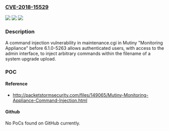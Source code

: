 ### [CVE-2018-15529](https://cve.mitre.org/cgi-bin/cvename.cgi?name=CVE-2018-15529)
![](https://img.shields.io/static/v1?label=Product&message=n%2Fa&color=blue)
![](https://img.shields.io/static/v1?label=Version&message=n%2Fa&color=blue)
![](https://img.shields.io/static/v1?label=Vulnerability&message=n%2Fa&color=brighgreen)

### Description

A command injection vulnerability in maintenance.cgi in Mutiny "Monitoring Appliance" before 6.1.0-5263 allows authenticated users, with access to the admin interface, to inject arbitrary commands within the filename of a system upgrade upload.

### POC

#### Reference
- http://packetstormsecurity.com/files/149065/Mutiny-Monitoring-Appliance-Command-Injection.html

#### Github
No PoCs found on GitHub currently.

